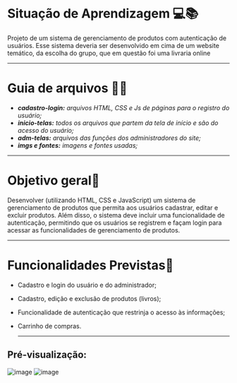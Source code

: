 # **Situação de Aprendizagem** 💻📚
<p>Projeto de um sistema de gerenciamento de produtos com autenticação de usuários. Esse sistema deveria ser desenvolvido em cima de um website temático, da escolha do grupo, que em questão foi uma livraria online  </p>

---
# Guia de arquivos 🔎📁

 - ***cadastro-login:** arquivos HTML, CSS e Js de páginas para o registro do usuário;*
 - ***inicio-telas:** todos os arquivos que partem da tela de início e são do acesso do usuário;*
 - ***adm-telas:** arquivos das funções dos administradores do site;*
 - ***imgs e fontes:** imagens e fontes usadas;*


---
   
# Objetivo geral📌
<p> Desenvolver  (utilizando HTML, CSS e JavaScript) um sistema de gerenciamento de produtos que permita aos usuários cadastrar, editar e excluir produtos. 
Além disso, o sistema deve incluir uma funcionalidade de autenticação, permitindo que os usuários se registrem e façam login para acessar as funcionalidades de gerenciamento de produtos. </p>

---

# Funcionalidades Previstas📌

- Cadastro e login do usuário e do administrador;
- Cadastro, edição e exclusão de produtos (livros);
- Funcionalidade de autenticação que restrinja o acesso às informações;
- Carrinho de compras.

  ---

## Pré-visualização:

![image](https://github.com/user-attachments/assets/61de7721-2fcb-4b7f-a731-6464b8c33cf7)
![image](https://github.com/user-attachments/assets/39af30c3-2f1b-4604-81cc-0df1f883f3be)






